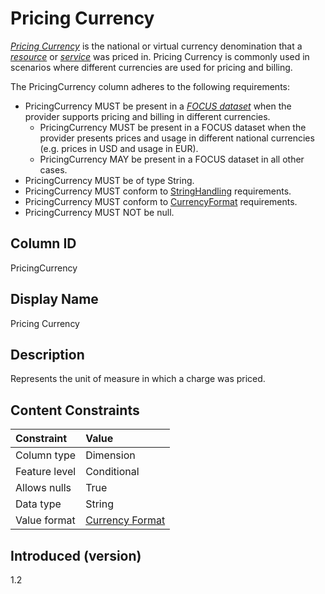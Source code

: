 # Pricing Currency

[*Pricing Currency*](#glossary:pricing-currency) is the national or virtual currency denomination that a [*resource*](#glossary:resource) or [*service*](#glossary:service) was priced in. Pricing Currency is commonly used in scenarios where different currencies are used for pricing and billing.

The PricingCurrency column adheres to the following requirements:

* PricingCurrency MUST be present in a [*FOCUS dataset*](#glossary:FOCUS-dataset) when the provider supports pricing and billing in different currencies.
  * PricingCurrency MUST be present in a FOCUS dataset when the provider presents prices and usage in different national currencies (e.g. prices in USD and usage in EUR).
  * PricingCurrency MAY be present in a FOCUS dataset in all other cases.
* PricingCurrency MUST be of type String.
* PricingCurrency MUST conform to [StringHandling](#stringhandling) requirements.
* PricingCurrency MUST conform to [CurrencyFormat](#currencyformat) requirements.
* PricingCurrency MUST NOT be null.

## Column ID

PricingCurrency

## Display Name

Pricing Currency

## Description

Represents the unit of measure in which a charge was priced.

## Content Constraints

| Constraint      | Value                               |
|:----------------|:------------------------------------|
| Column type     | Dimension                           |
| Feature level   | Conditional                         |
| Allows nulls    | True                                |
| Data type       | String                              |
| Value format    | [Currency Format](#currencyformat) |

## Introduced (version)

1.2
